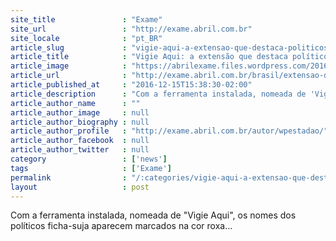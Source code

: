 ```yaml
---
site_title               : "Exame"
site_url                 : "http://exame.abril.com.br"
site_locale              : "pt_BR"
article_slug             : "vigie-aqui-a-extensao-que-destaca-politicos-ficha-suja-no-chrome"
article_title            : "Vigie Aqui: a extensão que destaca políticos ficha-suja no Chrome"
article_image            : "https://abrilexame.files.wordpress.com/2016/12/vigie.jpg?quality=70&strip=all&w=680"
article_url              : "http://exame.abril.com.br/brasil/extensao-do-chrome-destaca-nomes-de-politicos-ficha-suja/"
article_published_at     : "2016-12-15T15:38:30-02:00"
article_description      : "Com a ferramenta instalada, nomeada de 'Vigie Aqui', os nomes dos políticos ficha-suja aparecem marcados na cor roxa..."
article_author_name      : ""
article_author_image     : null
article_author_biography : null
article_author_profile   : "http://exame.abril.com.br/autor/wpestadao/"
article_author_facebook  : null
article_author_twitter   : null
category                 : ['news']
tags                     : ['Exame']
permalink                : "/:categories/vigie-aqui-a-extensao-que-destaca-politicos-ficha-suja-no-chrome/"
layout                   : post
---
```


Com a ferramenta instalada, nomeada de "Vigie Aqui", os nomes dos políticos ficha-suja aparecem marcados na cor roxa...
